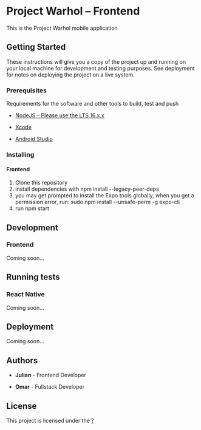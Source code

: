 # Project Warhol – Frontend

This is the Project Warhol mobile application

## Getting Started

These instructions will give you a copy of the project up and running on
your local machine for development and testing purposes. See deployment
for notes on deploying the project on a live system.

### Prerequisites

Requirements for the software and other tools to build, test and push 

- [NodeJS – Please use the LTS 16.x.x](https://nodejs.dev/)

- [Xcode](https://developer.apple.com/xcode/)

- [Android Studio](https://developer.android.com/studio)

### Installing

#### Frontend

1. Clone this repository
2. install dependencies with
    npm install --legacy-peer-deps
3. you may get prompted to install the Expo tools globally, when you get a permission error, run:
    sudo npm install --unsafe-perm -g expo-cli
4. run
    npm start

## Development

### Frontend

Coming soon...

## Running tests

### React Native

Coming soon...

## Deployment

Coming soon...

## Authors

- **Julian** - Frontend Developer

- **Omar** - Fullstack Developer

## License

This project is licensed under the [?](LICENSE)
